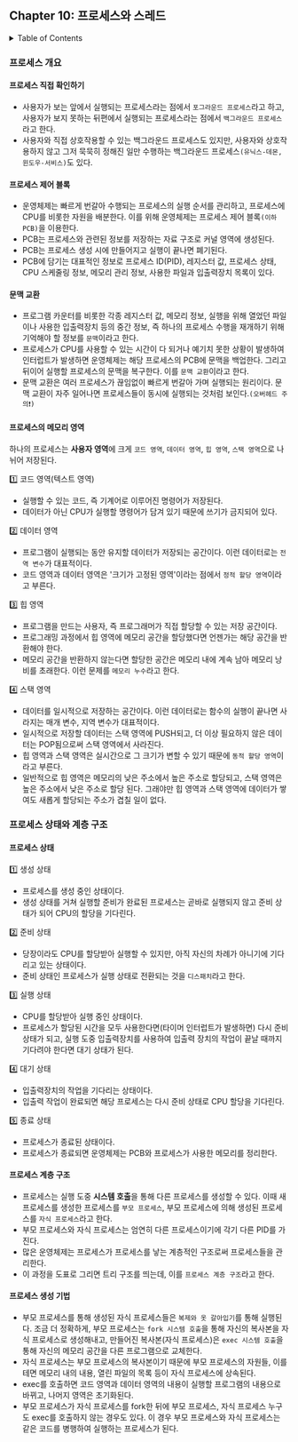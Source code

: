 <!--
bold 처리
** **

js 코드 작성
```js

```

링크
[보여질 단어](URL 주소)

형광펜 처리
` `
-->

## Chapter 10: 프로세스와 스레드

<details>
<summary>Table of Contents</summary>

- 프로세스 개요[:link:](#프로세스-개요)
  - 프로세스 직접 확인하기[:link:](#프로세스-직접-확인하기)
  - 프로세스 제어 블록[:link:](#프로세스-제어-블록)
  - 문맥 교환[:link:](#문맥-교환)
  - 프로세스의 메모리 영역[:link:](#프로세스의-메모리-영역)
- 프로세스 상태와 계층 구조[:link:](#프로세스-상태와-계층-구조)
  - 프로세스 상태[:link:](#프로세스-상태)
  - 프로세스 계층 구조[:link:](#프로세스-계층-구조)
  - 프로세스 생성 기법[:link:](#프로세스-생성-기법)
  </details>

### 프로세스 개요

#### 프로세스 직접 확인하기

- 사용자가 보는 앞에서 실행되는 프로세스라는 점에서 `포그라운드 프로세스`라고 하고, 사용자가 보지 못하는 뒤편에서 실행되는 프로세스라는 점에서 `백그라운드 프로세스`라고 한다.
- 사용자와 직접 상호작용할 수 있는 백그라운드 프로세스도 있지만, 사용자와 상호작용하지 않고 그저 묵묵히 정해진 일만 수행하는 백그라운드 프로세스`(유닉스-데몬, 윈도우-서비스)`도 있다.

#### 프로세스 제어 블록

- 운영체제는 빠르게 번갈아 수행되는 프로세스의 실행 순서를 관리하고, 프로세스에 CPU를 비롯한 자원을 배분한다. 이를 위해 운영체제는 프로세스 제어 블록`(이하 PCB)`을 이용한다.
- PCB는 프로세스와 관련된 정보를 저장하는 자료 구조로 커널 영역에 생성된다.
- PCB는 프로세스 생성 시에 만들어지고 실행이 끝나면 폐기된다.
- PCB에 담기는 대표적인 정보로 프로세스 ID(PID), 레지스터 값, 프로세스 상태, CPU 스케줄링 정보, 메모리 관리 정보, 사용한 파일과 입출력장치 목록이 있다.

#### 문맥 교환

- 프로그램 카운터를 비롯한 각종 레지스터 값, 메모리 정보, 실행을 위해 열었던 파일이나 사용한 입출력장치 등의 중간 정보, 즉 하나의 프로세스 수행을 재개하기 위해 기억해야 할 정보를 `문맥`이라고 한다.
- 프로세스가 CPU를 사용할 수 있는 시간이 다 되거나 예기치 못한 상황이 발생하여 인터럽트가 발생하면 운영체제는 해당 프로세스의 PCB에 문맥을 백업한다. 그리고 뒤이어 실행할 프로세스의 문맥을 복구한다. 이를 `문맥 교환`이라고 한다.
- 문맥 교환은 여러 프로세스가 끊임없이 빠르게 번갈아 가며 실행되는 원리이다. 문맥 교환이 자주 일어나면 프로세스들이 동시에 실행되는 것처럼 보인다.`(오버헤드 주의❗️)`

#### 프로세스의 메모리 영역

하나의 프로세스는 **사용자 영역**에 크게 `코드 영역`, `데이터 영역`, `힙 영역`, `스택 영역`으로 나뉘어 저장된다.

1️⃣ 코드 영역(텍스트 영역)

- 실행할 수 있는 코드, 즉 기계어로 이루어진 명령어가 저장된다.
- 데이터가 아닌 CPU가 실행할 명령어가 담겨 있기 때문에 쓰기가 금지되어 있다.

2️⃣ 데이터 영역

- 프로그램이 실행되는 동안 유지할 데이터가 저장되는 공간이다. 이런 데이터로는 `전역 변수`가 대표적이다.
- 코드 영역과 데이터 영역은 '크기가 고정된 영역'이라는 점에서 `정적 할당 영역`이라고 부른다.

3️⃣ 힙 영역

- 프로그램을 만드는 사용자, 즉 프로그래머가 직접 할당할 수 있는 저장 공간이다.
- 프로그래밍 과정에서 힙 영역에 메모리 공간을 할당했다면 언젠가는 해당 공간을 반환해야 한다.
- 메모리 공간을 반환하지 않는다면 할당한 공간은 메모리 내에 계속 남아 메모리 낭비를 초래한다. 이런 문제를 `메모리 누수`라고 한다.

4️⃣ 스택 영역

- 데이터를 일시적으로 저장하는 공간이다. 이런 데이터로는 함수의 실행이 끝나면 사라지는 매개 변수, 지역 변수가 대표적이다.
- 일시적으로 저장할 데이터는 스택 영역에 PUSH되고, 더 이상 필요하지 않은 데이터는 POP됨으로써 스택 영역에서 사라진다.
- 힙 영역과 스택 영역은 실시간으로 그 크기가 변할 수 있기 때문에 `동적 할당 영역`이라고 부른다.
- 일반적으로 힙 영역은 메모리의 낮은 주소에서 높은 주소로 할당되고, 스택 영역은 높은 주소에서 낮은 주소로 할당 된다. 그래야만 힙 영역과 스택 영역에 데이터가 쌓여도 새롭게 할당되는 주소가 겹칠 일이 없다.

### 프로세스 상태와 계층 구조

#### 프로세스 상태

1️⃣ 생성 상태

- 프로세스를 생성 중인 상태이다.
- 생성 상태를 거쳐 실행할 준비가 완료된 프로세스는 곧바로 실행되지 않고 준비 상태가 되어 CPU의 할당을 기다린다.

2️⃣ 준비 상태

- 당장이라도 CPU를 할당받아 실행할 수 있지만, 아직 자신의 차례가 아니기에 기다리고 있는 상태이다.
- 준비 상태인 프로세스가 실행 상태로 전환되는 것을 `디스패치`라고 한다.

3️⃣ 실행 상태

- CPU를 할당받아 실행 중인 상태이다.
- 프로세스가 할당된 시간을 모두 사용한다면(타이머 인터럽트가 발생하면) 다시 준비 상태가 되고, 실행 도중 입출력장치를 사용하여 입출력 장치의 작업이 끝날 때까지 기다려야 한다면 대기 상태가 된다.

4️⃣ 대기 상태

- 입출력장치의 작업을 기다리는 상태이다.
- 입출력 작업이 완료되면 해당 프로세스는 다시 준비 상태로 CPU 할당을 기다린다.

5️⃣ 종료 상태

- 프로세스가 종료된 상태이다.
- 프로세스가 종료되면 운영체제는 PCB와 프로세스가 사용한 메모리를 정리한다.

#### 프로세스 계층 구조

- 프로세스는 실행 도중 **시스템 호출**을 통해 다른 프로세스를 생성할 수 있다. 이때 새 프로세스를 생성한 프로세스를 `부모 프로세스`, 부모 프로세스에 의해 생성된 프로세스를 `자식 프로세스`라고 한다.
- 부모 프로세스와 자식 프로세스는 엄연히 다른 프로세스이기에 각기 다른 PID를 가진다.
- 많은 운영체제는 프로세스가 프로세스를 낳는 계층적인 구조로써 프로세스들을 관리한다.
- 이 과정을 도표로 그리면 트리 구조를 띄는데, 이를 `프로세스 계층 구조`라고 한다.

#### 프로세스 생성 기법

- 부모 프로세스를 통해 생성된 자식 프로세스들은 `복제와 옷 갈아입기`를 통해 실행된다. 조금 더 정확하게, 부모 프로세스는 `fork 시스템 호출`을 통해 자신의 복사본을 자식 프로세스로 생성해내고, 만들어진 복사본(자식 프로세스)은 `exec 시스템 호출`을 통해 자신의 메모리 공간을 다른 프로그램으로 교체한다.
- 자식 프로세스는 부모 프로세스의 복사본이기 때문에 부모 프로세스의 자원들, 이를테면 메모리 내의 내용, 열린 파일의 목록 등이 자식 프로세스에 상속된다.
- exec를 호출하면 코드 영역과 데이터 영역의 내용이 실행할 프로그램의 내용으로 바뀌고, 나머지 영역은 초기화된다.
- 부모 프로세스가 자식 프로세스를 fork한 뒤에 부모 프로세스, 자식 프로세스 누구도 exec를 호출하지 않는 경우도 있다. 이 경우 부모 프로세스와 자식 프로세스는 같은 코드를 병행하여 실행하는 프로세스가 된다.
